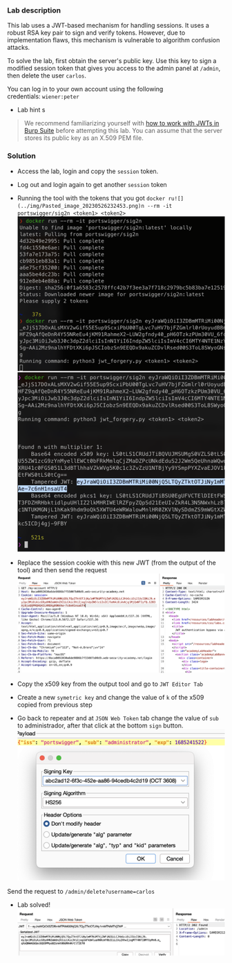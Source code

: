 

### Lab description

This lab uses a JWT-based mechanism for handling sessions. It uses a robust RSA key pair to sign and verify tokens. However, due to implementation flaws, this mechanism is vulnerable to algorithm confusion attacks.

To solve the lab, first obtain the server's public key. Use this key to sign a modified session token that gives you access to the admin panel at `/admin`, then delete the user `carlos`.

You can log in to your own account using the following credentials: `wiener:peter`

* Lab hint s
> We recommend familiarizing yourself with [how to work with JWTs in Burp Suite](https://portswigger.net/burp/documentation/desktop/testing-workflow/session-management/jwts) before attempting this lab.
> You can assume that the server stores its public key as an X.509 PEM file.

### Solution

* Access the lab, login and copy the `session` token.
* Log out and login again to get another `session` token
* Running the tool with the tokens that you got
`docker ru![](../img/Pasted_image_20230526232453.png)n --rm -it portswigger/sig2n <token1> <token2>`
![](/static/img/Pasted_image_20230526232453.png)
![](/static/img/Pasted_image_20230526233935.png)
* Replace the session cookie with this new JWT (from the output of the tool) and then send the request
![](/static/img/Pasted_image_20230526234000.png)

* Copy  the x509 key from the output tool and go to `JWT Editor Tab`
*  Create a new `symetric key` and change the value of `k` of the x509 copied from previous step
* Go back to repeater and at `JSON Web Token` tab change the value of `sub` to administrador, after that click at the bottom `sign` button.
![](/static/img/Pasted_image_20230526234412.png)

Send the request to `/admin/delete?username=carlos`

* Lab solved!
  ![](/static/img/Pasted_image_20230526234532.png)
